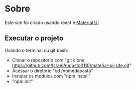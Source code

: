 # Sobre

Este site foi criado usando react e [Material UI](https://mui.com/)

## Executar o projeto

Usando o terminal ou git bash:

- Clonar o repositorio com "git clone https://github.com/IsraelAugusto0110/material-ui-site.git"
- Acessar o diretorio "cd /nomedapasta"
- Instalar os modulos com "npm install"
- "npm init"
